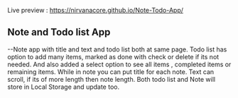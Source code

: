 Live preview :  https://nirvanacore.github.io/Note-Todo-App/

## Note and Todo list App 
--Note app with title and text and todo list both at same page.
Todo list has option to add many items, marked as done with check or delete if its not needed. And also added a select option to see all items , completed items or remaining items.
While in note you can put title for each note. Text can scroll, if its of more  length then note length.
Both todo list and Note will store in Local Storage and update too.